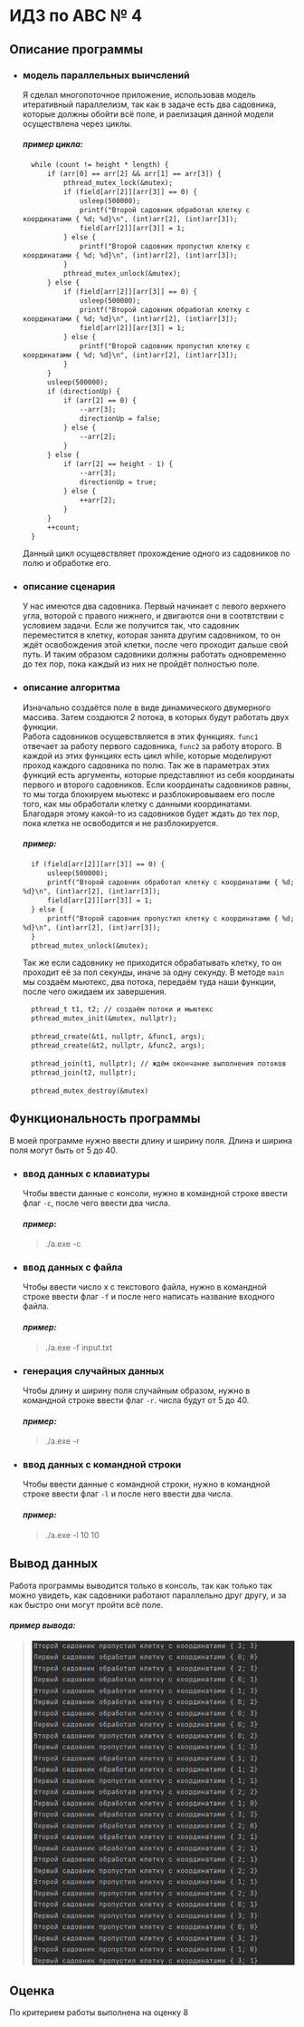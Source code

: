 # ИДЗ по АВС № 4
## **Описание программы**
- ### **модель параллельных выичслений**
  Я сделал многопоточное приложение, использовав модель итеративный параллелизм, так как в задаче есть два садовника, которые должны обойти всё поле, и раелизация данной модели осуществлена через циклы.

  #### *пример цикла:*
  ```
    while (count != height * length) {
        if (arr[0] == arr[2] && arr[1] == arr[3]) {
            pthread_mutex_lock(&mutex);
            if (field[arr[2]][arr[3]] == 0) {
                usleep(500000);
                printf("Второй садовник обработал клетку с координатами { %d; %d}\n", (int)arr[2], (int)arr[3]);
                field[arr[2]][arr[3]] = 1;
            } else {
                printf("Второй садовник пропустил клетку с координатами { %d; %d}\n", (int)arr[2], (int)arr[3]);
            }
            pthread_mutex_unlock(&mutex);
        } else {
            if (field[arr[2]][arr[3]] == 0) {
                usleep(500000);
                printf("Второй садовник обработал клетку с координатами { %d; %d}\n", (int)arr[2], (int)arr[3]);
                field[arr[2]][arr[3]] = 1;
            } else {
                printf("Второй садовник пропустил клетку с координатами { %d; %d}\n", (int)arr[2], (int)arr[3]);
            }
        }
        usleep(500000);
        if (directionUp) {
            if (arr[2] == 0) {
                --arr[3];
                directionUp = false;
            } else {
                --arr[2];
            }
        } else {
            if (arr[2] == height - 1) {
                --arr[3];
                directionUp = true;
            } else {
                ++arr[2];
            }
        }
        ++count;
    }
  ```
  Данный цикл осущевствляет прохождение одного из садовников по полю и обработке его.  
- ### **описание сценария** 
  У нас имеются два садовника. Первый начинает с левого верхнего угла, воторой с правого нижнего, и двигаются они в соотвтствии с условием задачи. Если же получится так, что садовник переместится в клетку, которая занята другим садовником, то он ждёт освобождения этой клетки, после чего проходит дальше свой путь. И таким образом садовники должны работать одновременно до тех пор, пока каждый из них не пройдёт полностью поле.
- ### **описание алгоритма** 
  Изначально создаётся поле в виде динамического двумерного массива. Затем создаются 2 потока, в которых будут работать двух функции.<br>
  Работа садовников осущевствляется в этих функциях. `func1` отвечает за работу первого садовника, `func2` за работу второго. В каждой из этих функциях есть цикл while, которые моделируют проход каждого садовника по полю. Так же в параметрах этих функций есть аргументы, которые представляют из себя координаты первого и второго садовников. Если координаты садовников равны, то мы тогда блокируем мьютекс и разблокировываем его после того, как мы обработали клетку с данными координатами. Благодаря этому какой-то из садовников будет ждать до тех пор, пока клетка не освободится и не разблокируется.
  #### *пример:*
  ```
    if (field[arr[2]][arr[3]] == 0) {
        usleep(500000);
        printf("Второй садовник обработал клетку с координатами { %d; %d}\n", (int)arr[2], (int)arr[3]);
        field[arr[2]][arr[3]] = 1;
    } else {
        printf("Второй садовник пропустил клетку с координатами { %d; %d}\n", (int)arr[2], (int)arr[3]);
    }
    pthread_mutex_unlock(&mutex);
  ```
  Так же если садовнику не приходится обрабатывать клетку, то он проходит её за пол секунды, иначе за одну секунду. В методе `main` мы создаём мьютекс, два потока, передаём туда наши функции, после чего ожидаем их завершения.
  ```
    pthread_t t1, t2; // создаём потоки и мьютекс
    pthread_mutex_init(&mutex, nullptr);
  
    pthread_create(&t1, nullptr, &func1, args);
    pthread_create(&t2, nullptr, &func2, args);

    pthread_join(t1, nullptr); // ждём окончание выполнения потоков
    pthread_join(t2, nullptr);
                            
    pthread_mutex_destroy(&mutex)  
  ```


## **Функциональность программы**
В моей программе нужно ввести длину и ширину поля. Длина и ширина поля могут быть от 5 до 40.
- ### **ввод данных с клавиатуры**
  Чтобы ввести данные с консоли, нужно в командной строке ввести флаг `-c`, после чего ввести два числа. 
  
  #### *пример:*
  > ./a.exe -c

- ### **ввод данных с файла**
  Чтобы ввести число x с текстового файла, нужно в командной строке ввести флаг `-f` и после него написать название входного файла.
  
  #### *пример:*
  > ./a.exe -f input.txt

- ### **генерация случайных данных**
  Чтобы длину и ширину поля случайным образом, нужно в командной строке ввести флаг `-r`. числа будут от 5 до 40.

  #### *пример:*
  > ./a.exe -r

- ### **ввод данных с командной строки**
  Чтобы ввести данные с командной строки, нужно в командной строке ввести флаг `-l` и после него ввести два числа. 

  #### *пример:*
  > ./a.exe -l 10 10

## **Вывод данных**  
  Работа программы выводится только в консоль, так как только так можно увидеть, как садовники работают параллельно друг другу, и за как быстро они могут пройти всё поле.
  #### *пример вывода:*
  > ![im5](images/test.png)

## **Оценка**
  По критерием работы выполнена на оценку 8